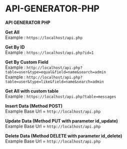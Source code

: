 # API-GENERATOR-PHP
<b>API GENERATOR PHP</b>

<b>Get All</b>
<br>
<quote>
Example : <code>https://localhost/api.php</code>
</quote>

<b>Get By ID</b>
<br>
<quote>
Example : <code>https://localhost/api.php?id=1</code>
</quote>

<b>Get By Custom Field</b>
<br>
<quote>
Example : <code>http://localhost/api.php?table=user&type=equal&field=name&search=admin</code>
<br>
Example : <code>http://localhost/api.php?table=user&type=like&field=name&search=admin</code>
</quote>

<b>Get All with custom table</b>
<br>
<quote>
Example : <code>https://localhost/api.php?table=messages</code>
</quote>

<b>Insert Data (Method POST)</b>
<br>
<quote>
Example Base Url = <code>http://localhost/api.php</code>
</quote>

<b>Update Data (Method PUT with parameter id_update)</b>
<br>
<quote>
Example Base Url = <code>http://localhost/api.php</code>
</quote>

<b>Delete Data (Method DELETE with parameter id_delete)</b>
<br>
<quote>
Example Base Url = <code>http://localhost/api.php</code>
</quote>
